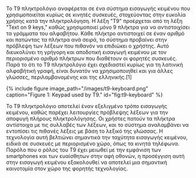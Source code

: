 Το T9 πληκτρολόγιο αναφέρεται σε ένα σύστημα εισαγωγής κειμένου που χρησιμοποιείται κυρίως σε κινητές συσκευές, στοχεύοντας στην ευκολία χρήσης κατά την πληκτρολόγηση. Η λέξη "T9" προέρχεται από τη λέξη "Text on 9 keys," καθώς χρησιμοποιεί μόνο 9 πλήκτρα για να αντιστοιχίσει τα γράμματα του αλφαβήτου. Κάθε πλήκτρο αντιστοιχεί σε έναν αριθμό και πατώντας τα πλήκτρα ανά σειρά, το σύστημα προβαίνει στην πρόβλεψη των λέξεων που πιθανόν να επιδιώκει ο χρήστης. Αυτό διευκολύνει τη γρήγορη και αποδοτική εισαγωγή κειμένου με τον περιορισμένο αριθμό πλήκτρων που διαθέτουν οι φορητές συσκευές. Παρά το ότι το T9 πληκτρολόγιο έχει σχεδιαστεί κυρίως για τη λατινική αλφαβήτική γραφή, είναι δυνατόν να χρησιμοποιηθεί και για άλλες γλώσσες, περιλαμβανομένης και της ελληνικής.[1]

{% include figure image_path="/images/t9-keyboard.png" caption="Figure 1: Keypad used by T9." id="fig:t9-keyboard" %}

Το T9 πληκτρολόγιο αποτελεί έναν εξελιγμένο τρόπο εισαγωγής κειμένου, καθώς παρέχει λειτουργίες πρόβλεψης λέξεων για την αποφυγή πλήρους πληκτρολόγησης. Οι χρήστες πατούν τα πλήκτρα αντίστοιχα με τις συλλαβές των λέξεων, και το σύστημα αναλαμβάνει να εντοπίσει τις πιθανές λέξεις με βάση το λεξικό της γλώσσας. Η τεχνολογία αυτή βελτιώνει σημαντικά την ταχύτητα εισαγωγής κειμένου, ειδικά σε συσκευές με περιορισμένο χώρο, όπως τα κινητά τηλέφωνα. Παρόλο που ο ρόλος του T9 έχει μειωθεί με την εμφάνιση των smartphones και των ευαίσθητων στην αφή οθονών, η προσέγγιση αυτή στην εισαγωγή κειμένου εξακολουθεί να αποτελεί μια σημαντική καινοτομία στον χώρο της φορητής τεχνολογίας.

[^1]: fig:t9-keyboard

